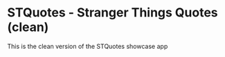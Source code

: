 # STQuotes - Stranger Things Quotes (clean)

This is the clean version of the STQuotes showcase app
